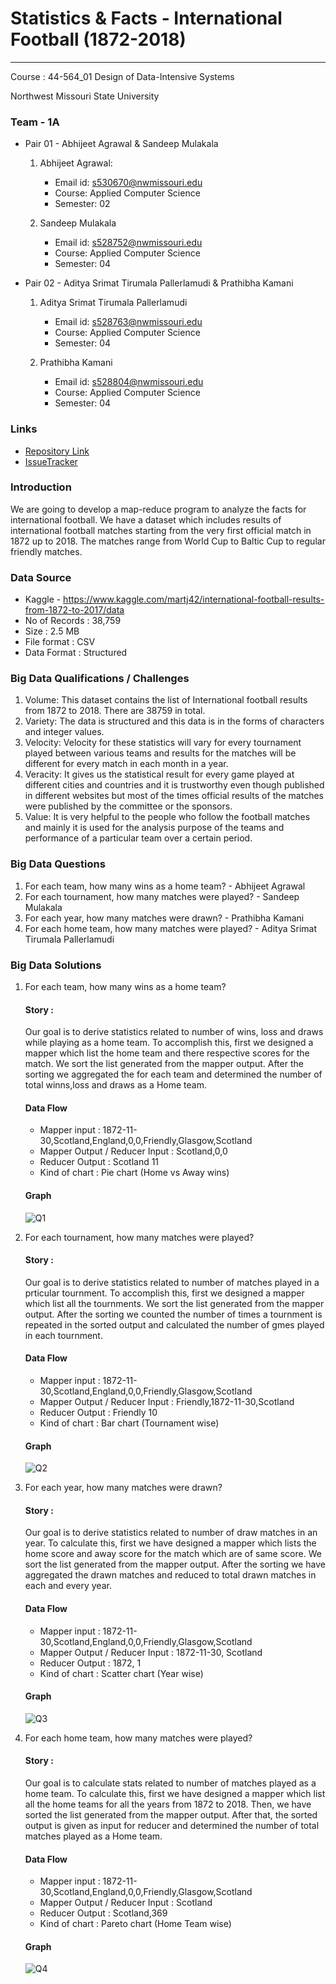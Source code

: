 # Statistics & Facts - International Football (1872-2018)

---
Course : 44-564_01	Design of Data-Intensive Systems

Northwest Missouri State University

### Team - 1A

* Pair 01 - Abhijeet Agrawal & Sandeep Mulakala
    1. Abhijeet Agrawal:
        * Email id: s530670@nwmissouri.edu
        * Course: Applied Computer Science
        * Semester: 02

    2. Sandeep Mulakala
        * Email id: s528752@nwmissouri.edu
        * Course: Applied Computer Science
        * Semester: 04

* Pair 02 - Aditya Srimat Tirumala Pallerlamudi & Prathibha Kamani
    1. Aditya Srimat Tirumala Pallerlamudi
        * Email id: s528763@nwmissouri.edu
        * Course: Applied Computer Science
        * Semester: 04

    2. Prathibha Kamani
        * Email id: s528804@nwmissouri.edu
        * Course: Applied Computer Science
        * Semester: 04

### Links

* [Repository Link](https://bitbucket.org/s530670/dis_mr_international_football/overview)
* [IssueTracker](https://bitbucket.org/s530670/dis_mr_international_football/issues)

### Introduction

We are going to develop a map-reduce program to analyze the facts for international football. We have a dataset which includes results of international football matches starting from the very first official match in 1872 up to 2018. The matches range from World Cup to Baltic Cup to regular friendly matches.

### Data Source

* Kaggle - https://www.kaggle.com/martj42/international-football-results-from-1872-to-2017/data
* No of Records : 38,759
* Size : 2.5 MB
* File format : CSV
* Data Format : Structured

### Big Data Qualifications / Challenges
1. Volume: This dataset contains the list of International football results from 1872 to 2018. There are 38759 in total.
2. Variety: The data is structured and this data is in the forms of characters and integer values.
3. Velocity: Velocity for these statistics will vary for every tournament played between various teams and results for the matches will be different for every match in each month in a year.
4. Veracity: It gives us the statistical result for every game played at different cities and countries and it is trustworthy even though published in different websites but most of the times official results of the matches were published by the committee or the sponsors.
5. Value: It is very helpful to the people who follow the football matches and mainly it is used for the analysis purpose of the teams and performance of a particular team over a certain period.

### Big Data Questions

1. For each team, how many wins as a home team? - Abhijeet Agrawal
2. For each tournament, how many matches were played? - Sandeep Mulakala
3. For each year, how many matches were drawn? - Prathibha Kamani
4. For each home team, how many matches were played? - Aditya Srimat Tirumala Pallerlamudi


### Big Data Solutions
1. For each team, how many wins as a home team?

    #### Story : 
    Our goal is to derive statistics related to number of wins, loss and draws while playing as a home team. To accomplish this, first we designed a mapper which list the home team and there respective scores for the match. We sort the list generated from the mapper output. After the sorting we aggregated the for each team and determined the number of total winns,loss and draws as a Home team.

    #### Data Flow
    * Mapper input : 1872-11-30,Scotland,England,0,0,Friendly,Glasgow,Scotland
    * Mapper Output / Reducer Input :   Scotland,0,0
    * Reducer Output : Scotland   11
    * Kind of chart : Pie chart (Home vs Away wins)

    #### Graph
    ![Q1](images/Q1.PNG)
    
2. For each tournament, how many matches were played?
    #### Story :
    Our goal is to derive statistics related to number of matches played in a prticular tournment. To accomplish this, first we designed a mapper which list all the tournments. We sort the list generated from the mapper output. After the sorting we counted the number of times a tournment is repeated in the sorted output and calculated the number of gmes played in each tournment.
    
    #### Data Flow
    * Mapper input : 1872-11-30,Scotland,England,0,0,Friendly,Glasgow,Scotland
    * Mapper Output / Reducer Input :   Friendly,1872-11-30,Scotland
    * Reducer Output : Friendly   10
    * Kind of chart : Bar chart (Tournament wise)
    
    #### Graph
    ![Q2](images/Q2.jpg)
    
3. For each year, how many matches were drawn?

    #### Story : 
    Our goal is to derive statistics related to number of draw matches in an year. To calculate this, first we have designed a mapper which lists the home score and away score for the match which are of same score. We sort the list generated from the mapper output. After the sorting we have aggregated the drawn matches and reduced to total drawn matches in each and every year.

    #### Data Flow
    * Mapper input : 1872-11-30,Scotland,England,0,0,Friendly,Glasgow,Scotland
    * Mapper Output / Reducer Input :   1872-11-30, Scotland
    * Reducer Output : 1872, 1
    * Kind of chart : Scatter chart (Year wise)

    #### Graph
    ![Q3](images/Q3.png)

4. For each home team, how many matches were played?

    #### Story : 
    Our goal is to calculate stats related to number of matches played as a home team. To calculate this, first we have designed a mapper which list all the home teams for all the years from 1872 to 2018. Then, we have sorted the list generated from the mapper output. After that, the sorted output is given as input for reducer and determined the number of total matches played as a Home team.

    #### Data Flow
    * Mapper input : 1872-11-30,Scotland,England,0,0,Friendly,Glasgow,Scotland
    * Mapper Output / Reducer Input : Scotland
    * Reducer Output : Scotland,369
    * Kind of chart : Pareto chart (Home Team wise)

    #### Graph
    ![Q4](images/Q4.png)

    


